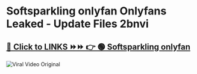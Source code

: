 
 # Softsparkling onlyfan Onlyfans Leaked - Update Files 2bnvi

## <h2><a href="https://clipsfans.com/Softsparkling_onlyfan&ref=git">🔗 Click to LINKS ⏩⏩ 👉 🟢 Softsparkling onlyfan </a></h2>

<a href="https://clipsfans.com/Softsparkling_onlyfan&ref=git" rel="nofollow" data-target="animated-image.originalLink"><img src="https://i.ibb.co.com/xMMVF88/686577567.gif" alt="Viral Video Original" style="max-width: 100%; display: inline-block;" data-target="animated-image.originalImage"></a>

